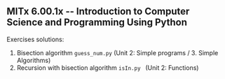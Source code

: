 ## MITx 6.00.1x -- Introduction to Computer Science and Programming Using Python 

Exercises solutions:
1. Bisection algorithm `guess_num.py` (Unit 2: Simple programs / 3. Simple Algorithms)
2. Recursion with bisection algorithm `isIn.py ` (Unit 2: Functions)

